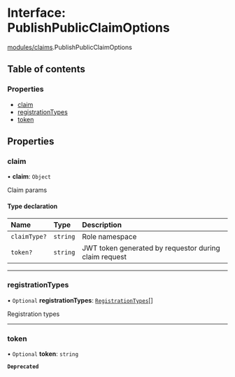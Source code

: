 # Interface: PublishPublicClaimOptions

[modules/claims](../modules/modules_claims.md).PublishPublicClaimOptions

## Table of contents

### Properties

- [claim](modules_claims.PublishPublicClaimOptions.md#claim)
- [registrationTypes](modules_claims.PublishPublicClaimOptions.md#registrationtypes)
- [token](modules_claims.PublishPublicClaimOptions.md#token)

## Properties

### claim

• **claim**: `Object`

Claim params

#### Type declaration

| Name | Type | Description |
| :------ | :------ | :------ |
| `claimType?` | `string` | Role namespace |
| `token?` | `string` | JWT token generated by requestor during claim request |

___

### registrationTypes

• `Optional` **registrationTypes**: [`RegistrationTypes`](../enums/modules_claims.RegistrationTypes.md)[]

Registration types

___

### token

• `Optional` **token**: `string`

**`Deprecated`**
